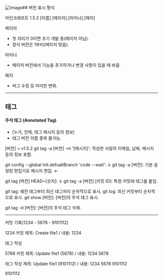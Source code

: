 ![image](https://github.com/user-attachments/assets/0a1cd7e8-1f4d-4c5b-9c98-7f5c490c33ab)## 버전 표시 형식

마인크래프트 1.5.2
[이름] [메이저].[마이너].[패치]

메이저
- 첫 자리가 0이면 초기 개발 중(메이저 아님).
- 정식 버전은 1부터(메이저 맞음).

마이너
- 메이저 버전에서 기능을 추가하거나 변경 사항이 있을 때 바꿈.

패치
- 버그 수정 등 미미한 변화.

<hr/>

## 태그

#### 주석 태그 (Annotated Tag)
- [누가, 언제, 태그 메시지 등의 정보]
- 태그 버전 이름 중복 불가능.

[버전] = v1.5.2
git tag -a [버전] -m '[메시지]': 작성한 사람의 이메일, 날짜, 메시지 등의 정보 포함.

git config --global init.defualtBranch 'code --wait': ↓
git tag -a [버전]: 기본 설정된 편집기로 메시지 편집.   ←

git tag [버전] HEAD~[숫자]:        ↓
git tag -a [버전] [커밋 ID]: 특정 커밋에 태그를 붙임.

git tag: 예전 태그부터 최신 태그까지 순차적으로 표시.
git log: 최신 커밋부터 순차적으로 표시.
git show [버전]: [버전]의 주석 태그 표시.

git tag -d [버전]: [버전]의 주석 태그 삭제.
<hr/>

커밋 기록(1234 - 5678 - 9101112)

1234 커밋
제목: Create file1 / 내용: 1234

태그 작성

5768 커밋
제목: Update file1 (5678) / 내용: 1234 5678

태그 작성
제목: Update file1 (9101112) / 내용: 1234 5678 9101112

9101112
